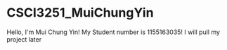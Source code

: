 # CSCI3251_MuiChungYin
Hello, I'm Mui Chung Yin!
My Student number is 1155163035!
I will pull my project later
